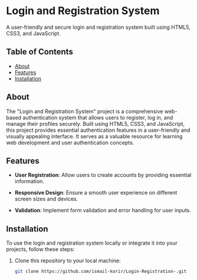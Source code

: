 # Login and Registration System


A user-friendly and secure login and registration system built using HTML5, CSS3, and JavaScript.

## Table of Contents

- [About](#about)
- [Features](#features)
- [Installation](#installation)

## About

The "Login and Registration System" project is a comprehensive web-based authentication system that allows users to register, log in, and manage their profiles securely. Built using HTML5, CSS3, and JavaScript, this project provides essential authentication features in a user-friendly and visually appealing interface. It serves as a valuable resource for learning web development and user authentication concepts.

## Features

- **User Registration**: Allow users to create accounts by providing essential information.

- **Responsive Design**: Ensure a smooth user experience on different screen sizes and devices.

- **Validation**: Implement form validation and error handling for user inputs.

## Installation

To use the login and registration system locally or integrate it into your projects, follow these steps:

1. Clone this repository to your local machine:

   ```bash
   git clone https://github.com/ismail-korir/Login-Registration-.git
